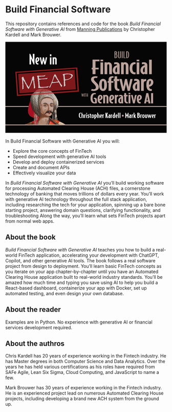 # Build Financial Software

This repository contains references and code for the book _Build Financial Software with Generative AI_ from [Manning Publications](https://www.manning.com/) by Christopher Kardell and Mark Brouwer.

![Build Financial Software](https://github.com/scttech/Build_Financial_Software/blob/main/images/meap_image.png)

In Build Financial Software with Generative AI you will:

* Explore the core concepts of FinTech
* Speed development with generative AI tools
* Develop and deploy containerized services
* Create and document APIs
* Effectively visualize your data

In _Build Financial Software with Generative AI_ you’ll build working software for processing Automated Clearing House (ACH) files, a cornerstone technology of banking that moves trillions of dollars every year. You’ll work with generative AI technology throughout the full stack application, including researching the tech for your application, spinning up a bare bone starting project, answering domain questions, clarifying functionality, and troubleshooting Along the way, you’ll learn what sets FinTech projects apart from normal web apps.

## About the book

_Build Financial Software with Generative AI_ teaches you how to build a real-world FinTech application, accelerating your development with ChatGPT, Copilot, and other generative AI tools. The book follows a real software project from design to deployment. You’ll learn basic FinTech concepts as you iterate on your app chapter-by-chapter until you have an Automated Clearing House application built to real-world industry standards. You’ll be amazed how much time and typing you save using AI to help you build a React-based dashboard, containerize your app with Docker, set up automated testing, and even design your own database.

## About the reader

Examples are in Python. No experience with generative AI or financial services development required.

## About the authros

Chris Kardell has 20 years of experience working in the Fintech industry. He has Master degrees in both Computer Science and Data Analytics. Over the years he has held various certifications as his roles have required from SAFe Agile, Lean Six Sigma, Cloud Computing, and JavaScript to name a few.

Mark Brouwer has 30 years of experience working in the Fintech industry. He is an experienced project lead on numerous Automated Clearing House projects, including developing a brand new ACH system from the ground up.
